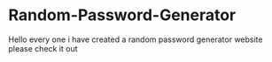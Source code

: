 # Random-Password-Generator
Hello every one i have created a random password generator website please check it out 
